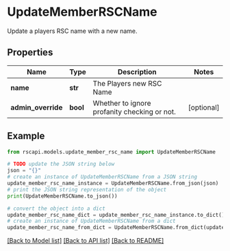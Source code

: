 # UpdateMemberRSCName

Update a players RSC name with a new name.

## Properties

Name | Type | Description | Notes
------------ | ------------- | ------------- | -------------
**name** | **str** | The Players new RSC Name | 
**admin_override** | **bool** | Whether to ignore profanity checking or not. | [optional] 

## Example

```python
from rscapi.models.update_member_rsc_name import UpdateMemberRSCName

# TODO update the JSON string below
json = "{}"
# create an instance of UpdateMemberRSCName from a JSON string
update_member_rsc_name_instance = UpdateMemberRSCName.from_json(json)
# print the JSON string representation of the object
print(UpdateMemberRSCName.to_json())

# convert the object into a dict
update_member_rsc_name_dict = update_member_rsc_name_instance.to_dict()
# create an instance of UpdateMemberRSCName from a dict
update_member_rsc_name_from_dict = UpdateMemberRSCName.from_dict(update_member_rsc_name_dict)
```
[[Back to Model list]](../README.md#documentation-for-models) [[Back to API list]](../README.md#documentation-for-api-endpoints) [[Back to README]](../README.md)


